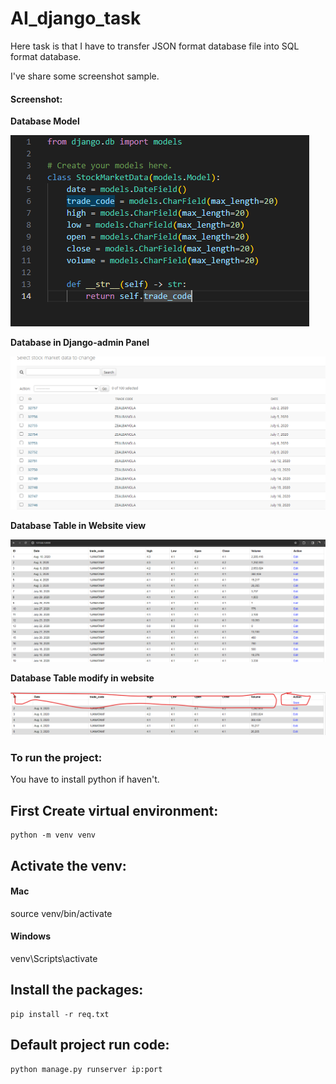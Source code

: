 # AI_django_task

Here task is that I have to transfer JSON format database file into SQL format database.

I've share some screenshot sample.

<h4>Screenshot:</h4>

<b>Database Model</b>

![Database Model](./screenshot/model.png)

<b>Database in Django-admin Panel</b>

![Database](./screenshot/database.png)

<b>Database Table in Website view</b>

![Database](./screenshot/table.png)


<b>Database Table modify in website</b>

![Database](./screenshot/table_modify.png)


<h3>To run the project:</h3> You have to install python if haven't.

## First Create virtual environment:
    python -m venv venv

## Activate the venv:
<h4>Mac</h4>
    source venv/bin/activate

<h4>Windows</h4>
    venv\Scripts\activate

## <h2>Install the packages:</h2>
    pip install -r req.txt

## Default project run code:
    python manage.py runserver ip:port